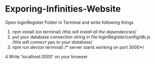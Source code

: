 # Exporing-Infinities-Website

Open loginRegister Folder in Terminal and write following things

1. npm install (on terminal)
/*this will install all the dependencies*/
2. put your database connection string in file loginRegister/config/db.js
/*this will connect ypu to your database*/
3. npm run dev(on terminal)
/* server starts working on port 3000*/

4.Write 'localhost:3000' on your browser
